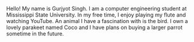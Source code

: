 Hello! My name is Gurjyot Singh. I am a computer engineering student at Mississippi State University. 
In my free time, I enjoy playing my flute and watching YouTube. An animal I have a fascination with is the bird.
I own a lovely parakeet named Coco and I have plans on buying a larger parrot sometime in the future.
